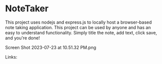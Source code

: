 # NoteTaker
This project uses nodejs and express.js to locally host a browser-based note taking application. This project can be used by anyone and has an easy to understand functionality. Simply title the note, add text, click save, and you're done! 

Screen Shot 2023-07-23 at 10.51.32 PM.png

Links: 
